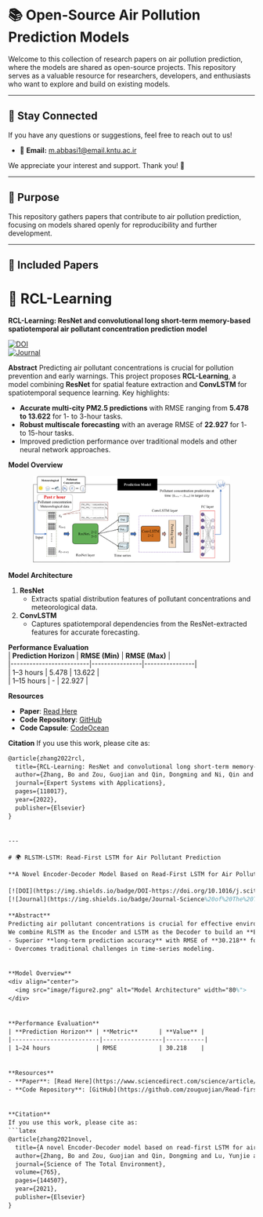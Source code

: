 # 📚 Open-Source Air Pollution Prediction Models

Welcome to this collection of research papers on air pollution prediction, where the models are shared as open-source projects. This repository serves as a valuable resource for researchers, developers, and enthusiasts who want to explore and build on existing models.

---

## 🌟 Stay Connected  
If you have any questions or suggestions, feel free to reach out to us!  

- 📧 **Email:** [m.abbasi1@email.kntu.ac.ir](mailto:m.abbasi1@email.kntu.ac.ir)  

We appreciate your interest and support. Thank you! 🙌

---

## 🎯 Purpose  
This repository gathers papers that contribute to air pollution prediction, focusing on models shared openly for reproducibility and further development.

---

## 📝 Included Papers

# 🌟 RCL-Learning  
**RCL-Learning: ResNet and convolutional long short-term memory-based spatiotemporal air pollutant concentration prediction model**  

[![DOI](https://img.shields.io/badge/DOI-https://doi.org/10.1016/j.eswa.2022.118017-blue)](https://doi.org/10.1016/j.eswa.2022.118017)  
[![Journal](https://img.shields.io/badge/Journal-Expert%20Systems%20with%20Applications-lightgreen)](https://www.sciencedirect.com/journal/expert-systems-with-applications)

**Abstract** 
Predicting air pollutant concentrations is crucial for pollution prevention and early warnings. This project proposes **RCL-Learning**, a model combining **ResNet** for spatial feature extraction and **ConvLSTM** for spatiotemporal sequence learning. Key highlights:  
- **Accurate multi-city PM2.5 predictions** with RMSE ranging from **5.478 to 13.622** for 1- to 3-hour tasks.  
- **Robust multiscale forecasting** with an average RMSE of **22.927** for 1- to 15-hour tasks.  
- Improved prediction performance over traditional models and other neural network approaches.  


**Model Overview**
<div align="center">
  <img src="image/figure1.png" alt="Model Architecture" width="80%">
</div>


**Model Architecture**   
1. **ResNet**  
   - Extracts spatial distribution features of pollutant concentrations and meteorological data.  
2. **ConvLSTM**  
   - Captures spatiotemporal dependencies from the ResNet-extracted features for accurate forecasting.  


**Performance Evaluation**  
| **Prediction Horizon** | **RMSE (Min)** | **RMSE (Max)** |  
|-------------------------|----------------|----------------|  
| 1–3 hours              | 5.478          | 13.622         |  
| 1–15 hours             | -              | 22.927         |  


**Resources**   
- **Paper**: [Read Here](https://www.sciencedirect.com/science/article/abs/pii/S0957417422012349)  
- **Code Repository**: [GitHub](https://github.com/zouguojian/RCL-Learning)  
- **Code Capsule**: [CodeOcean](https://codeocean.com/capsule/6049117/tree)  


**Citation** 
If you use this work, please cite as:  
```latex
@article{zhang2022rcl,  
  title={RCL-Learning: ResNet and convolutional long short-term memory-based spatiotemporal air pollutant concentration prediction model},  
  author={Zhang, Bo and Zou, Guojian and Qin, Dongming and Ni, Qin and Mao, Hongwei and Li, Maozhen},  
  journal={Expert Systems with Applications},  
  pages={118017},  
  year={2022},  
  publisher={Elsevier}  
}  


---

# 🌍 RLSTM-LSTM: Read-First LSTM for Air Pollutant Prediction  

**A Novel Encoder-Decoder Model Based on Read-First LSTM for Air Pollutant Prediction**  

[![DOI](https://img.shields.io/badge/DOI-https://doi.org/10.1016/j.scitotenv.2020.144507-blue)](https://doi.org/10.1016/j.scitotenv.2021.144507)  
[![Journal](https://img.shields.io/badge/Journal-Science%20of%20The%20Total%20Environment-lightgreen)](https://www.sciencedirect.com/journal/science-of-the-total-environment)  

**Abstract**    
Predicting air pollutant concentrations is crucial for effective environmental management and pollution prevention. In this study, we propose **RLSTM**, a Read-First LSTM that addresses the dependency between gate units, enabling better long-term feature extraction compared to traditional RNNs, LSTMs, and GRUs.  
We combine RLSTM as the Encoder and LSTM as the Decoder to build an **Encoder-Decoder System (EDSModel)** for air pollutant prediction. Key highlights of our findings:  
- Superior **long-term prediction accuracy** with RMSE of **30.218** for 1 to 24-hour tasks.  
- Overcomes traditional challenges in time-series modeling.  


**Model Overview**  
<div align="center">
  <img src="image/figure2.png" alt="Model Architecture" width="80%">
</div>  


**Performance Evaluation** 
| **Prediction Horizon** | **Metric**      | **Value** |  
|-------------------------|-----------------|-----------|  
| 1–24 hours             | RMSE            | 30.218    |  


**Resources**    
- **Paper**: [Read Here](https://www.sciencedirect.com/science/article/abs/pii/S0048969720380384)  
- **Code Repository**: [GitHub](https://github.com/zouguojian/Read-first-LSTM)  


**Citation**  
If you use this work, please cite as:  
```latex
@article{zhang2021novel,  
  title={A novel Encoder-Decoder model based on read-first LSTM for air pollutant prediction},  
  author={Zhang, Bo and Zou, Guojian and Qin, Dongming and Lu, Yunjie and Jin, Yupeng and Wang, Hui},  
  journal={Science of The Total Environment},  
  volume={765},  
  pages={144507},  
  year={2021},  
  publisher={Elsevier}  
}


